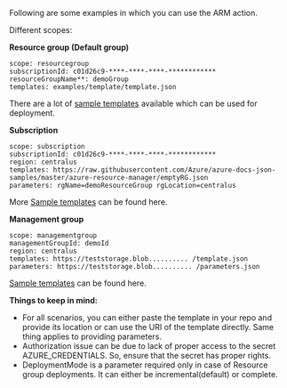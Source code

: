 Following are some examples in which you can use the ARM action. 


Different scopes: 
 
**Resource group (Default group)**

    scope: resourcegroup 
    subscriptionId: c01d26c9-****-****-****-************ 
    resourceGroupName**: demoGroup 
    templates: examples/template/template.json


There are a lot of [sample templates](https://github.com/Azure/azure-quickstart-templates) available which can be used for deployment.  

**Subscription**
 
    scope: subscription 
    subscriptionId: c01d26c9-****-****-****-************ 
    region: centralus 
    templates: https://raw.githubusercontent.com/Azure/azure-docs-json-samples/master/azure-resource-manager/emptyRG.json
    parameters: rgName=demoResourceGroup rgLocation=centralus

More [Sample templates](https://github.com/Azure/azure-quickstart-templates/tree/master/subscription-deployments) can be found here. 

**Management group**

    scope: managementgroup 
    managementGroupId: demoId 
    region: centralus 
    templates: https://teststorage.blob.......... /template.json
    parameters: https://teststorage.blob.......... /parameters.json

[Sample templates](https://github.com/Azure/azure-quickstart-templates/tree/master/managementgroup-deployments) can be found here.

**Things to keep in mind:** 

*   For all scenarios, you can either paste the template in your repo and provide its location or can use the URI of the template directly. Same thing applies to providing parameters.
*   Authorization issue can be due to lack of proper access to the secret AZURE_CREDENTIALS. So, ensure that the secret has proper rights.
*   DeploymentMode is a parameter required only in case of Resource group deployments. It can either be incremental(default) or complete.
